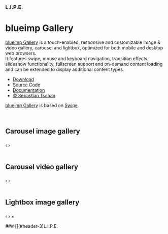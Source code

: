 ### [](#header-3)L.I.P.E.

<html lang="en">
<head>
<!--[if IE]>
<meta http-equiv="X-UA-Compatible" content="IE=edge,chrome=1">
<![endif]-->
<meta charset="utf-8">
<title>blueimp Gallery</title>
<meta name="description" content="blueimp Gallery is a touch-enabled, responsive and customizable image and video gallery, carousel and lightbox, optimized for both mobile and desktop web browsers. It features swipe, mouse and keyboard navigation, transition effects, slideshow functionality, fullscreen support and on-demand content loading and can be extended to display additional content types.">
<meta name="viewport" content="width=device-width, initial-scale=1.0">
<link rel="stylesheet" href="css/blueimp-gallery.css">
<link rel="stylesheet" href="css/blueimp-gallery-indicator.css">
<link rel="stylesheet" href="css/blueimp-gallery-video.css">
<link rel="stylesheet" href="css/demo/demo.css">
</head>
<body>
<h1>blueimp Gallery</h1>
<p><a href="https://github.com/blueimp/Gallery">blueimp Gallery</a> is a touch-enabled, responsive and customizable image &amp; video gallery, carousel and lightbox, optimized for both mobile and desktop web browsers.<br>
It features swipe, mouse and keyboard navigation, transition effects, slideshow functionality, fullscreen support and on-demand content loading and can be extended to display additional content types.</p>
<ul class="navigation">
    <li><a href="https://github.com/blueimp/Gallery/tags">Download</a></li>
    <li><a href="https://github.com/blueimp/Gallery">Source Code</a></li>
    <li><a href="https://github.com/blueimp/Gallery/blob/master/README.md">Documentation</a></li>
    <li><a href="https://blueimp.net">&copy; Sebastian Tschan</a></li>
</ul>
<p><a href="https://github.com/blueimp/Gallery">blueimp Gallery</a> is based on <a href="http://swipejs.com/">Swipe</a>.</p>
<br>
<h2>Carousel image gallery</h2>
<!-- The Gallery as inline carousel, can be positioned anywhere on the page -->
<div id="blueimp-image-carousel" class="blueimp-gallery blueimp-gallery-carousel">
    <div class="slides"></div>
    <h3 class="title"></h3>
    <a class="prev">‹</a>
    <a class="next">›</a>
    <a class="play-pause"></a>
</div>
<br>
<h2>Carousel video gallery</h2>
<!-- The Gallery as inline carousel, can be positioned anywhere on the page -->
<div id="blueimp-video-carousel" class="blueimp-gallery blueimp-gallery-controls blueimp-gallery-carousel">
    <div class="slides"></div>
    <h3 class="title"></h3>
    <a class="prev">‹</a>
    <a class="next">›</a>
    <a class="play-pause"></a>
</div>
<br>
<h2>Lightbox image gallery</h2>
<!-- The container for the list of example images -->
<div id="links" class="links"></div>
<!-- The Gallery as lightbox dialog, should be a child element of the document body -->
<div id="blueimp-gallery" class="blueimp-gallery">
    <div class="slides"></div>
    <h3 class="title"></h3>
    <a class="prev">‹</a>
    <a class="next">›</a>
    <a class="close">×</a>
    <a class="play-pause"></a>
    <ol class="indicator"></ol>
</div>
<script src="js/blueimp-helper.js"></script>
<script src="js/blueimp-gallery.js"></script>
<script src="js/blueimp-gallery-fullscreen.js"></script>
<script src="js/blueimp-gallery-indicator.js"></script>
<script src="js/blueimp-gallery-video.js"></script>
<script src="js/blueimp-gallery-vimeo.js"></script>
<script src="js/blueimp-gallery-youtube.js"></script>
<script src="js/vendor/jquery.js"></script>
<script src="js/jquery.blueimp-gallery.js"></script>
<script src="js/demo/demo.js"></script>
</body>
</html>
### [](#header-3)L.I.P.E.
